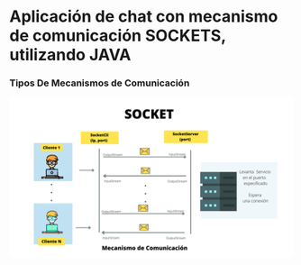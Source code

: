 # Aplicación de chat con mecanismo de comunicación SOCKETS, utilizando JAVA

### Tipos De Mecanismos de Comunicación

![MecanismoComunicacionSOCKETS](https://github.com/Juancarlos56/Proyectos-SistemasDistribuidos/blob/main/Tipos-De-Mecanismos-de-Comunicacion/sistemasChatPorSockets/Arquitectura/Sockets.png)
